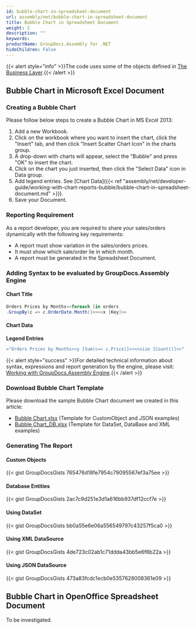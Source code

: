 ```yaml
---
id: bubble-chart-in-spreadsheet-document
url: assembly/net/bubble-chart-in-spreadsheet-document
title: Bubble Chart in Spreadsheet Document
weight: 2
description: ""
keywords: 
productName: GroupDocs.Assembly for .NET
hideChildren: False
---
```

{{< alert style="info" >}}The code uses some of the objects defined in [The Business Layer](https://docs.groupdocs.com/assembly/net/the-business-layer/).{{< /alert >}}

## Bubble Chart in Microsoft Excel Document

### Creating a Bubble Chart

Please follow below steps to create a Bubble Chart in MS Excel 2013:

1.  Add a new Workbook.
2.  Click on the workbook where you want to insert the chart, click the "Insert" tab, and then click "Insert Scatter Chart Icon" in the charts group.
3.  A drop-down with charts will appear, select the "Bubble" and press "OK" to insert the chart.
4.  Click on the chart you just inserted, then click the "Select Data" icon in Data group.
5.  Add legend entries. See [Chart Data]({{< ref "assembly/net/developer-guide/working-with-chart-reports-bubble/bubble-chart-in-spreadsheet-document.md" >}}).
6.  Save your Document.

### Reporting Requirement

As a report developer, you are required to share your sales/orders dynamically with the following key requirements:

*   A report must show variation in the sales/orders prices.
*   It must show which sale/order lie in which month.
*   A report must be generated in the Spreadsheet Document.

### Adding Syntax to be evaluated by GroupDocs.Assembly Engine

#### Chart Title

```csharp
Orders Prices by Months<<foreach [in orders
.GroupBy(c => c.OrderDate.Month)]>><<x [Key]>>

```

#### Chart Data

**Legend Entries**

```csharp
="Orders Prices by Months<<y [Sum(c=> c.Price)]>><<size [Count()]>>"

```

{{< alert style="success" >}}For detailed technical information about syntax, expressions and report generation by the engine, please visit: [Working with GroupDocs.Assembly Engine](https://docs.groupdocs.com/assembly/net/working-with-groupdocs-assembly-engine/).{{< /alert >}}

### Download Bubble Chart Template

Please download the sample Bubble Chart document we created in this article:

*   [Bubble Chart.xlsx](https://github.com/groupdocsassembly/GroupDocs_Assembly_NET/blob/master/Examples/Data/Source/Spreadsheet%20Templates/Bubble%20Chart.xlsx?raw=true) (Template for CustomObject and JSON examples) 
*   [Bubble Chart\_DB.xlsx](https://github.com/groupdocsassembly/GroupDocs_Assembly_NET/blob/master/Examples/Data/Source/Spreadsheet%20Templates/Bubble%20Chart_DB.xlsx?raw=true) (Template for DataSet, DataBase and XML examples)

### Generating The Report

#### Custom Objects

{{< gist GroupDocsGists 765476d18fe7954c79095567ef3a75ee >}}



#### Database Entities

{{< gist GroupDocsGists 2ac7c9d251e3d1a616bb937df12ccf7e >}}



#### Using DataSet

{{< gist GroupDocsGists bb0a55e6e06a556549797c43257f5ca0 >}}



#### Using XML DataSource

{{< gist GroupDocsGists 4de723c02ab1c71ddda43bb5e6f6b22a >}}



#### Using JSON DataSource

{{< gist GroupDocsGists 473a83fcdc1ecb0e5357628008361e09 >}}



## Bubble Chart in OpenOffice Spreadsheet Document

To be investigated.
